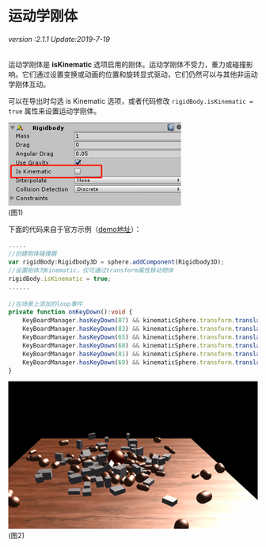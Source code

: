 # 运动学刚体

###### *version :2.1.1   Update:2019-7-19*

运动学刚体是 **isKinematic** 选项启用的刚体。运动学刚体不受力，重力或碰撞影响。它们通过设置变换或动画的位置和旋转显式驱动，它们仍然可以与其他非运动学刚体互动。

可以在导出时勾选 is Kinematic 选项，或者代码修改 `rigidBody.isKinematic = true` 属性来设置运动学刚体。

![](img/1.png)<br>(图1)

下面的代码来自于官方示例（[demo地址](https://layaair.ldc.layabox.com/demo2/?language=ch&category=3d&group=Physics3D&name=PhysicsWorld_Kinematic)）：

```typescript
.....
//创建刚体碰撞器
var rigidBody:Rigidbody3D = sphere.addComponent(Rigidbody3D);
//设置刚体为Kinematic，仅可通过transform属性移动物体
rigidBody.isKinematic = true;
......

//在场景上添加的loop事件
private function onKeyDown():void {
    KeyBoardManager.hasKeyDown(87) && kinematicSphere.transform.translate(new Vector3(0, 0, -0.2));//W
    KeyBoardManager.hasKeyDown(83) && kinematicSphere.transform.translate(new Vector3(0, 0, 0.2));//S
    KeyBoardManager.hasKeyDown(65) && kinematicSphere.transform.translate(new Vector3(-0.2, 0, 0));//A
    KeyBoardManager.hasKeyDown(68) && kinematicSphere.transform.translate(new Vector3(0.2, 0, 0));//D
    KeyBoardManager.hasKeyDown(81) && kinematicSphere.transform.translate(new Vector3(0, 0.2, 0));//Q
    KeyBoardManager.hasKeyDown(69) && kinematicSphere.transform.translate(new Vector3(0, -0.2, 0));//E
}
```

![](img/2.gif)<br>(图2)

